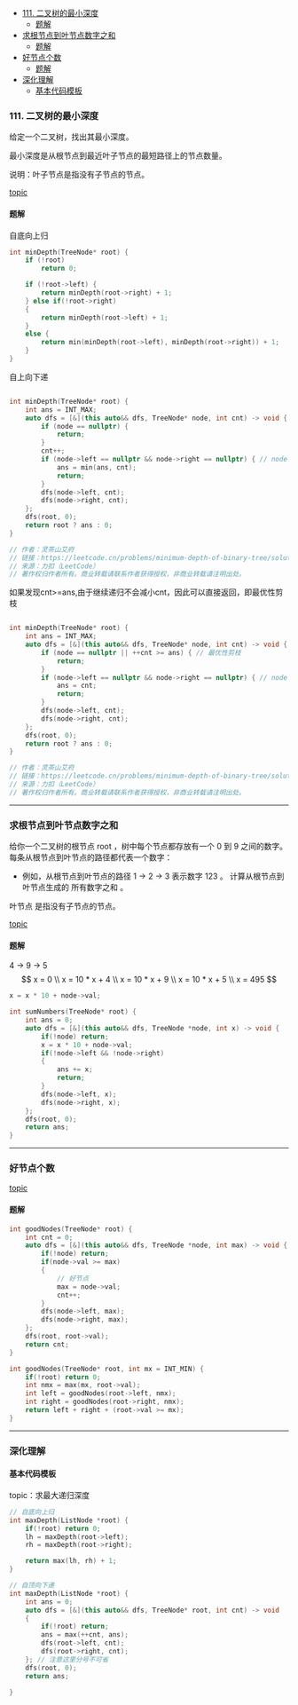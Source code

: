 - [111. 二叉树的最小深度](#111-二叉树的最小深度)
  - [题解](#题解)
- [求根节点到叶节点数字之和](#求根节点到叶节点数字之和)
  - [题解](#题解-1)
- [好节点个数](#好节点个数)
  - [题解](#题解-2)
- [深化理解](#深化理解)
  - [基本代码模板](#基本代码模板)


### 111. 二叉树的最小深度
给定一个二叉树，找出其最小深度。

最小深度是从根节点到最近叶子节点的最短路径上的节点数量。

说明：叶子节点是指没有子节点的节点。


[topic](https://leetcode.cn/problems/minimum-depth-of-binary-tree/description/)

#### 题解
自底向上归
```cpp
int minDepth(TreeNode* root) {
    if (!root)
        return 0;

    if (!root->left) {
        return minDepth(root->right) + 1;
    } else if(!root->right)
    {
        return minDepth(root->left) + 1;
    } 
    else {
        return min(minDepth(root->left), minDepth(root->right)) + 1;
    }
}
```
自上向下递
```cpp

int minDepth(TreeNode* root) {
    int ans = INT_MAX;
    auto dfs = [&](this auto&& dfs, TreeNode* node, int cnt) -> void {
        if (node == nullptr) {
            return;
        }
        cnt++;
        if (node->left == nullptr && node->right == nullptr) { // node 是叶子
            ans = min(ans, cnt);
            return;
        }
        dfs(node->left, cnt);
        dfs(node->right, cnt);
    };
    dfs(root, 0);
    return root ? ans : 0;
}

// 作者：灵茶山艾府
// 链接：https://leetcode.cn/problems/minimum-depth-of-binary-tree/solutions/2730984/liang-chong-fang-fa-zi-ding-xiang-xia-zi-0sxz/
// 来源：力扣（LeetCode）
// 著作权归作者所有。商业转载请联系作者获得授权，非商业转载请注明出处。
```

如果发现cnt>=ans,由于继续递归不会减小cnt，因此可以直接返回，即最优性剪枝
```Cpp

int minDepth(TreeNode* root) {
    int ans = INT_MAX;
    auto dfs = [&](this auto&& dfs, TreeNode* node, int cnt) -> void {
        if (node == nullptr || ++cnt >= ans) { // 最优性剪枝
            return;
        }
        if (node->left == nullptr && node->right == nullptr) { // node 是叶子
            ans = cnt;
            return;
        }
        dfs(node->left, cnt);
        dfs(node->right, cnt);
    };
    dfs(root, 0);
    return root ? ans : 0;
}

// 作者：灵茶山艾府
// 链接：https://leetcode.cn/problems/minimum-depth-of-binary-tree/solutions/2730984/liang-chong-fang-fa-zi-ding-xiang-xia-zi-0sxz/
// 来源：力扣（LeetCode）
// 著作权归作者所有。商业转载请联系作者获得授权，非商业转载请注明出处。
```



---

### 求根节点到叶节点数字之和
给你一个二叉树的根节点 root ，树中每个节点都存放有一个 0 到 9 之间的数字。
每条从根节点到叶节点的路径都代表一个数字：

- 例如，从根节点到叶节点的路径 1 -> 2 -> 3 表示数字 123 。
计算从根节点到叶节点生成的 所有数字之和 。

叶节点 是指没有子节点的节点。

[topic](https://leetcode.cn/problems/sum-root-to-leaf-numbers/description/)

#### 题解
4 -> 9 -> 5
$$
x = 0 \\
x = 10 * x + 4 \\
x = 10 * x + 9 \\
x = 10 * x + 5 \\
x = 495
$$
```cpp
x = x * 10 + node->val;
```



```cpp
int sumNumbers(TreeNode* root) {
    int ans = 0;
    auto dfs = [&](this auto&& dfs, TreeNode *node, int x) -> void {
        if(!node) return;
        x = x * 10 + node->val;
        if(!node->left && !node->right)
        {
            ans += x;
            return;
        }
        dfs(node->left, x);
        dfs(node->right, x);
    };
    dfs(root, 0);
    return ans;
}
```

---

### 好节点个数
[topic](https://leetcode.cn/problems/count-good-nodes-in-binary-tree/description/)
#### 题解
```cpp
int goodNodes(TreeNode* root) {
    int cnt = 0;
    auto dfs = [&](this auto&& dfs, TreeNode *node, int max) -> void {
        if(!node) return;
        if(node->val >= max)
        {
            // 好节点
            max = node->val;
            cnt++;
        }
        dfs(node->left, max);
        dfs(node->right, max);
    };
    dfs(root, root->val);
    return cnt;
}
```
```cpp
int goodNodes(TreeNode* root, int mx = INT_MIN) {
    if(!root) return 0;
    int nmx = max(mx, root->val);
    int left = goodNodes(root->left, nmx);
    int right = goodNodes(root->right, nmx);
    return left + right + (root->val >= mx);
}
```


---


### 深化理解
#### 基本代码模板
topic：求最大递归深度
```Cpp
// 自底向上归
int maxDepth(ListNode *root) {
    if(!root) return 0;
    lh = maxDepth(root->left);
    rh = maxDepth(root->right);

    return max(lh, rh) + 1;
}
```
```cpp
// 自顶向下递
int maxDepth(ListNode *root) {
    int ans = 0;
    auto dfs = [&](this auto&& dfs, TreeNode* root, int cnt) -> void
    {
        if(!root) return;
        ans = max(++cnt, ans);
        dfs(root->left, cnt);
        dfs(root->right, cnt);
    }; // 注意这里分号不可省
    dfs(root, 0);
    return ans;

}
```
